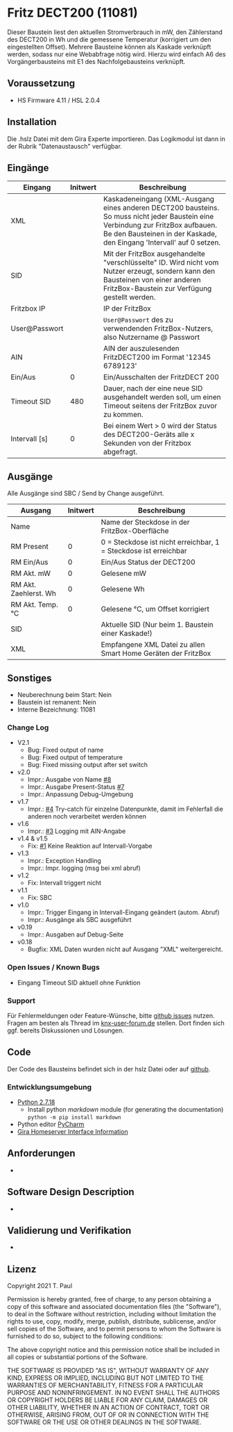 # Fritz DECT200 (11081)
Dieser Baustein liest den aktuellen Stromverbrauch in mW, den Zählerstand des DECT200 in Wh und die gemessene Temperatur (korrigiert um den eingestellten Offset). Mehrere Bausteine
können als Kaskade verknüpft werden, sodass nur eine Webabfrage nötig wird. Hierzu wird einfach A6 des Vorgängerbausteins mit E1 des Nachfolgebausteins verknüpft.

## Voraussetzung
- HS Firmware 4.11 / HSL 2.0.4

## Installation
Die .hslz Datei mit dem Gira Experte importieren. Das Logikmodul ist dann in der Rubrik "Datenaustausch" verfügbar.

## Eingänge

| Eingang       | Initwert | Beschreibung                                                                                                                                                                                                    |
|---------------|----------|-----------------------------------------------------------------------------------------------------------------------------------------------------------------------------------------------------------------|
| XML           |          | Kaskadeneingang (XML-Ausgang eines anderen DECT200 bausteins.<br>So muss nicht jeder Baustein eine Verbindung zur FritzBox aufbauen.<br>Be den Bausteinen in der Kaskade, den Eingang 'Intervall' auf 0 setzen. |
| SID           |          | Mit der FritzBox ausgehandelte "verschlüsselte" ID. Wird nicht vom Nutzer erzeugt, sondern kann den Bausteinen von einer anderen FritzBox-Baustein zur Verfügung gestellt werden.                               | 
| Fritzbox IP   |          | IP der FritzBox                                                                                                                                                                                                 |
| User@Passwort |          | `User@Passwort` des zu verwendenden FritzBox-Nutzers, also Nutzername @ Passwort                                                                                                                                |
| AIN           |          | AIN der auszulesenden FritzDECT200 im Format '12345 6789123'                                                                                                                                                    |
| Ein/Aus       | 0        | Ein/Ausschalten der FritzDECT 200                                                                                                                                                                               |
| Timeout SID   | 480      | Dauer, nach der eine neue SID ausgehandelt werden soll, um einen Timeout seitens der FritzBox zuvor zu kommen.                                                                                                  |
| Intervall [s] | 0        | Bei einem Wert > 0 wird der Status des DECT200-Geräts alle x Sekunden von der Fritzbox abgefragt.                                                                                                               |



## Ausgänge
Alle Ausgänge sind SBC / Send by Change ausgeführt.

| Ausgang               | Initwert | Beschreibung                                                     |
|-----------------------|----------|------------------------------------------------------------------|
 | Name                  |          | Name der Steckdose in der FritzBox-Oberfläche                    |
 | RM Present            | 0        | 0 = Steckdose ist nicht erreichbar, 1 = Steckdose ist erreichbar |
| RM Ein/Aus            | 0        | Ein/Aus Status der DECT200                                       |
| RM Akt. mW            | 0        | Gelesene mW                                                      |
| RM Akt. Zaehlerst. Wh | 0        | Gelesene Wh                                                      |
| RM Akt. Temp. °C      | 0        | Gelesene °C, um Offset korrigiert                                |
| SID                   |          | Aktuelle SID (Nur beim 1. Baustein einer Kaskade!)               |
| XML                   |          | Empfangene XML Datei zu allen Smart Home Geräten der FritzBox    |


## Sonstiges

- Neuberechnung beim Start: Nein
- Baustein ist remanent: Nein
- Interne Bezeichnung: 11081

### Change Log

- V2.1
  - Bug: Fixed output of name
  - Bug: Fixed output of temperature
  - Bug: Fixed missing output after set switch
- v2.0
  - Impr.: Ausgabe von Name [#8](https://github.com/En3rGy/11081-Fritz-DECT200/issues/8)
  - Impr.: Ausgabe Present-Status [#7](https://github.com/En3rGy/11081-Fritz-DECT200/issues/7)
  - Impr.: Anpassung Debug-Umgebung
- v1.7
  - Impr.: [#4](https://github.com/En3rGy/11081-Fritz-DECT200/issues/4) Try-catch für einzelne Datenpunkte, damit im Fehlerfall die anderen noch verarbeitet werden können
- v1.6
  - Impr.: [#3](https://github.com/En3rGy/11081-Fritz-DECT200/issues/3) Logging mit AIN-Angabe
- v1.4 & v1.5
  - Fix: [#1](https://github.com/En3rGy/11081-Fritz-DECT200/issues/1) Keine Reaktion auf Intervall-Vorgabe
- v1.3
  - Impr.: Exception Handling
  - Impr.: Impr. logging (msg bei xml abruf)
- v1.2
  - Fix: Intervall triggert nicht
- v1.1
  - Fix: SBC
- v1.0
  - Impr.: Trigger Eingang in Intervall-Eingang geändert (autom. Abruf)
  - Impr.: Ausgänge als SBC ausgeführt
- v0.19
  - Impr.: Ausgaben auf Debug-Seite
- v0.18
  - Bugfix: XML Daten wurden nicht auf Ausgang "XML" weitergereicht.

### Open Issues / Known Bugs

- Eingang Timeout SID aktuell ohne Funktion

### Support

Für Fehlermeldungen oder Feature-Wünsche, bitte [github issues](https://github.com/En3rGy/11081-Fritz-DECT200/issues) nutzen.
Fragen am besten als Thread im [knx-user-forum.de](https://knx-user-forum.de) stellen. Dort finden sich ggf. bereits Diskussionen und Lösungen.

## Code

Der Code des Bausteins befindet sich in der hslz Datei oder auf [github](https://github.com/En3rGy/11081-Fritz-DECT200).

### Entwicklungsumgebung

- [Python 2.7.18](https://www.python.org/download/releases/2.7/)
    - Install python *markdown* module (for generating the documentation) `python -m pip install markdown`
- Python editor [PyCharm](https://www.jetbrains.com/pycharm/)
- [Gira Homeserver Interface Information](http://www.hs-help.net/hshelp/gira/other_documentation/Schnittstelleninformationen.zip)

## Anforderungen

-

## Software Design Description

-

## Validierung und Verifikation

-

## Lizenz

Copyright 2021 T. Paul

Permission is hereby granted, free of charge, to any person obtaining a copy of this software and associated documentation files (the "Software"), to deal in the Software without restriction, including without limitation the rights to use, copy, modify, merge, publish, distribute, sublicense, and/or sell copies of the Software, and to permit persons to whom the Software is furnished to do so, subject to the following conditions:

The above copyright notice and this permission notice shall be included in all copies or substantial portions of the Software.

THE SOFTWARE IS PROVIDED "AS IS", WITHOUT WARRANTY OF ANY KIND, EXPRESS OR IMPLIED, INCLUDING BUT NOT LIMITED TO THE WARRANTIES OF MERCHANTABILITY, FITNESS FOR A PARTICULAR PURPOSE AND NONINFRINGEMENT. IN NO EVENT SHALL THE AUTHORS OR COPYRIGHT HOLDERS BE LIABLE FOR ANY CLAIM, DAMAGES OR OTHER LIABILITY, WHETHER IN AN ACTION OF CONTRACT, TORT OR OTHERWISE, ARISING FROM, OUT OF OR IN CONNECTION WITH THE SOFTWARE OR THE USE OR OTHER DEALINGS IN THE SOFTWARE.
